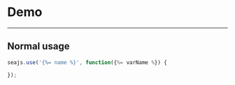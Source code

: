 # Demo

---

## Normal usage

````javascript
seajs.use('{%= name %}', function({%= varName %}) {

});
````
